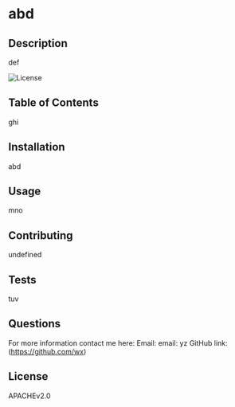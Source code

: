 

# abd 
[//]: <> (Description)
## Description 
def

![License](https://img.shields.io/badge/license-APACHEv2.0-blue.svg)

## Table of Contents
ghi

## Installation
 abd

## Usage
mno

## Contributing
undefined

## Tests
tuv   

## Questions

For more information contact me here:
Email: email: yz
GitHub link: (https://github.com/wx)

## License 
APACHEv2.0


    